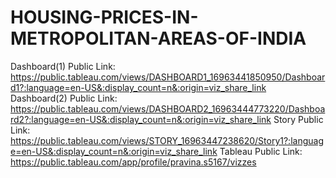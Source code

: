 # HOUSING-PRICES-IN-METROPOLITAN-AREAS-OF-INDIA

Dashboard(1) Public Link: https://public.tableau.com/views/DASHBOARD1_16963441850950/Dashboard1?:language=en-US&:display_count=n&:origin=viz_share_link
Dashboard(2) Public Link: https://public.tableau.com/views/DASHBOARD2_16963444773220/Dashboard2?:language=en-US&:display_count=n&:origin=viz_share_link
Story Public Link: https://public.tableau.com/views/STORY_16963447238620/Story1?:language=en-US&:display_count=n&:origin=viz_share_link
Tableau Public Link: https://public.tableau.com/app/profile/pravina.s5167/vizzes
